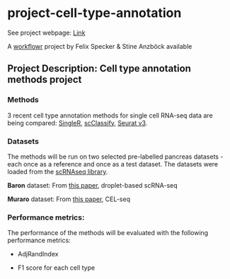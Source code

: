 # project-cell-type-annotation

See project webpage: [Link](https://speckerf.github.io/cell_type_annotation/index.html)

A [workflowr][] project by Felix Specker & Stine Anzböck available

[workflowr]: https://github.com/jdblischak/workflowr

## Project Description: Cell type annotation methods project

### Methods

3 recent cell type annotation methods for single cell RNA-seq data are being compared: [SingleR], [scClassify], [Seurat v3].

[Seurat v3]: https://satijalab.org/seurat/v3.2/integration.html
[SingleR]: http://bioconductor.org/packages/release/bioc/html/SingleR.html
[scClassify]: http://www.bioconductor.org/packages/release/bioc/html/scClassify.html

### Datasets
The methods will be run on two selected pre-labelled pancreas datasets - each once as a reference and once as a test dataset. 
The datasets were loaded from the [scRNAseq library].

**Baron** dataset: From [this paper](https://pubmed.ncbi.nlm.nih.gov/27667365/), droplet-based scRNA-seq

**Muraro** dataset: From [this paper](https://www.cell.com/cell-systems/fulltext/S2405-4712(16)30292-7?_returnURL=https%3A%2F%2Flinkinghub.elsevier.com%2Fretrieve%2Fpii%2FS2405471216302927%3Fshowall%3Dtrue), CEL-seq

[scRNAseq library]: https://bioconductor.org/packages/release/data/experiment/vignettes/scRNAseq/inst/doc/scRNAseq.html#available-data-sets

### Performance metrics: 

The performance of the methods will be evaluated with the following performance metrics:

* AdjRandIndex

* F1 score for each cell type


